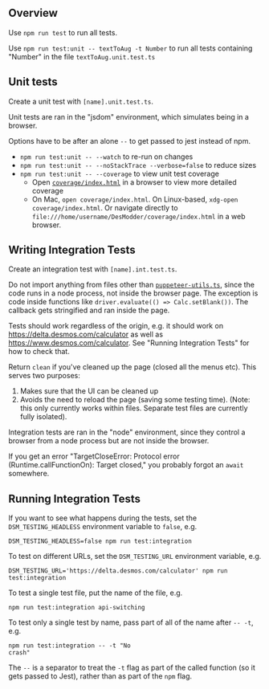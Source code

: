 ## Overview

Use `npm run test` to run all tests.

Use `npm run test:unit -- textToAug -t Number` to run all tests containing "Number" in the file `textToAug.unit.test.ts`

## Unit tests

Create a unit test with `[name].unit.test.ts`.

Unit tests are ran in the "jsdom" environment, which simulates being in a browser.

Options have to be after an alone `--` to get passed to jest instead of npm.

- `npm run test:unit -- --watch` to re-run on changes
- `npm run test:unit -- --noStackTrace --verbose=false` to reduce sizes
- `npm run test:unit -- --coverage` to view unit test coverage
  - Open [`coverage/index.html`](../../coverage/index.html) in a browser to view more detailed coverage
  - On Mac, `open coverage/index.html`. On Linux-based, `xdg-open coverage/index.html`. Or navigate directly to `file:///home/username/DesModder/coverage/index.html` in a web browser.

## Writing Integration Tests

Create an integration test with `[name].int.test.ts`.

Do not import anything from files other than [`puppeteer-utils.ts`](./puppeteer-utils.ts), since the code runs in a node process, not inside the browser page. The exception is code inside functions like `driver.evaluate(() => Calc.setBlank())`. The callback gets stringified and ran inside the page.

Tests should work regardless of the origin, e.g. it should work on https://delta.desmos.com/calculator as well as https://www.desmos.com/calculator. See "Running Integration Tests" for how to check that.

Return `clean` if you've cleaned up the page (closed all the menus etc). This serves two purposes:

1. Makes sure that the UI can be cleaned up
2. Avoids the need to reload the page (saving some testing time). (Note: this only currently works within files. Separate test files are currently fully isolated).

Integration tests are ran in the "node" environment, since they control a browser from a node process but are not inside the browser.

If you get an error "TargetCloseError: Protocol error (Runtime.callFunctionOn): Target closed," you probably forgot an `await` somewhere.

## Running Integration Tests

If you want to see what happens during the tests, set the `DSM_TESTING_HEADLESS` environment variable to `false`, e.g.

```
DSM_TESTING_HEADLESS=false npm run test:integration
```

To test on different URLs, set the `DSM_TESTING_URL` environment variable, e.g.

```
DSM_TESTING_URL='https://delta.desmos.com/calculator' npm run test:integration
```

To test a single test file, put the name of the file, e.g.

```
npm run test:integration api-switching
```

To test only a single test by name, pass part of all of the name after `-- -t`, e.g.

```
npm run test:integration -- -t "No
crash"
```

The `--` is a separator to treat the `-t` flag as part of the called function (so it gets passed to Jest), rather than as part of the `npm` flag.
